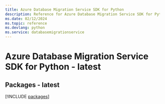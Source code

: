 ```yaml
---
title: Azure Database Migration Service SDK for Python
description: Reference for Azure Database Migration Service SDK for Python
ms.date: 02/12/2024
ms.topic: reference
ms.devlang: python
ms.service: databasemigrationservice
---
```

# Azure Database Migration Service SDK for Python - latest
## Packages - latest
[!INCLUDE [packages](database-migration-service-index.md)]